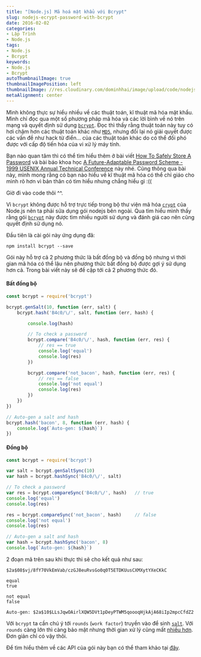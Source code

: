 ```yaml
---
title: "[Node.js] Mã hoá mật khẩu với Bcrypt"
slug: nodejs-ecrypt-password-with-bcrypt
date: 2016-02-02
categories:
- Lập Trình
- Node.js
tags:
- Node.js
- Bcrypt
keywords:
- Node.js
- Bcrypt
autoThumbnailImage: true
thumbnailImagePosition: left
thumbnailImage: //res.cloudinary.com/dominhhai/image/upload/code/nodejs_svg.svg
metaAlignment: center
---
```

Mình không thực sự hiểu nhiều về các thuật toán, kĩ thuật mã hóa mật khẩu. Mình chỉ đọc qua một số phương pháp mã hóa và các lời bình về nó trên mạng và quyết định sử dụng [`bcrypt`](https://en.wikipedia.org/wiki/Bcrypt).
Đọc thì thấy rằng thuật toán này tuy có hơi chậm hơn các thuật toán khác như [`MD5`](https://en.wikipedia.org/wiki/MD5), nhưng đổi lại nó giải quyết được các vấn đề như hack từ điển... của các thuật toán khác do có thể đối phó được với cấp độ tiến hóa của vi xử lý máy tính.
<!--more-->

Bạn nào quan tâm thì có thể tìm hiểu thêm ở bài viết [How To Safely Store A Password](http://codahale.com/how-to-safely-store-a-password/) và bài báo khoa học [A Future-Adaptable Password Scheme - 1999 USENIX Annual Technical Conference](https://www.usenix.org/legacy/events/usenix99/provos/provos_html/index.html) này nhé.
Cũng thông qua bài này, mình mong rằng có bạn nào hiểu về kĩ thuật mã hóa có thể chỉ giáo cho mình rõ hơn vì bản thân có tìm hiểu nhưng chẳng hiểu gì :((

Giờ đi vào code thôi ^^.

Vì `bcrypt` không được hỗ trợ trực tiếp trong bộ thư viện mã hóa [`crypt`](https://nodejs.org/dist/latest-v5.x/docs/api/crypto.html) của Node.js nên ta phải sửa dụng gói nodejs bên ngoài.
Qua tìm hiểu mình thấy rằng gói [`bcrypt`](https://github.com/ncb000gt/node.bcrypt.js) này được tìm nhiều người sử dụng và đánh giá cao nên cũng quyết định sử dụng nó.

Đầu tiên là cài gói này ứng dụng đã:

```
npm install bcrypt --save
```

Gói này hỗ trợ cả 2 phương thức là bất đồng bộ và đồng bộ nhưng vì thời gian mã hóa có thể lâu nên phương thức bất đồng bộ được gợi ý sử dụng hơn cả.
Trong bài viết này sẽ đề cập tới cả 2 phương thức đó.

#### Bất đồng bộ

```javascript
const bcrypt = require('bcrypt')

bcrypt.genSalt(10, function (err, salt) {
    bcrypt.hash('B4c0/\/', salt, function (err, hash) {

        console.log(hash)

        // To check a password  
        bcrypt.compare('B4c0/\/', hash, function (err, res) {
            // res == true
            console.log('equal')
            console.log(res)
        })

        bcrypt.compare('not_bacon', hash, function (err, res) {
            // res == false
            console.log('not equal')
            console.log(res)
        })
    })
})

// Auto-gen a salt and hash
bcrypt.hash('bacon', 8, function (err, hash) {
    console.log(`Auto-gen: ${hash}`)
})
```

#### Đồng bộ

```javascript
const bcrypt = require('bcrypt')

var salt = bcrypt.genSaltSync(10)
var hash = bcrypt.hashSync('B4c0/\/', salt)

// To check a password
var res = bcrypt.compareSync('B4c0/\/', hash)   // true
console.log('equal')
console.log(res)

res = bcrypt.compareSync('not_bacon', hash)     // false
console.log('not equal')
console.log(res)

// Auto-gen a salt and hash
var hash = bcrypt.hashSync('bacon', 8)
console.log(`Auto-gen: ${hash}`)
```

2 đoạn mã trên sau khi thực thi sẽ cho kết quả như sau:

```
$2a$08$vj/8fY70VkEmVab/czGJ8euRvsGo0q0T5ETDKUusCXMXytYXeCKkC

equal
true

not equal
false

Auto-gen: $2a$10$LLsJqwOAirlXQW5DVt1pDeyPTWM5qoooqHjkAjA68iIp2mpcCfdZ2
```

Với `bcrypt` ta cần chú ý tới `rounds` (`work factor`) truyền vào để sinh [`salt`](https://en.wikipedia.org/wiki/Salt_(cryptography)). Với `rounds` càng lớn thì càng bảo mật nhưng thời gian xử lý cũng mất [nhiều hơn](https://github.com/ncb000gt/node.bcrypt.js#a-note-on-rounds).
Đơn giản chỉ có vậy thôi.

Để tìm hiểu thêm về các API của gói này bạn có thể tham khảo tại [đây](https://github.com/ncb000gt/node.bcrypt.js).
